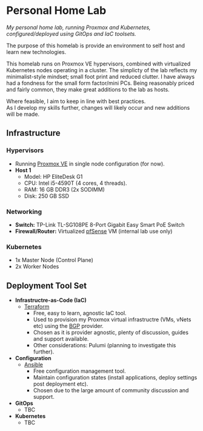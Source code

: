 # Personal Home Lab

_My personal home lab, running Proxmox and Kubernetes, configured/deployed using GitOps and IaC toolsets._

The purpose of this homelab is provide an environment to self host and learn new technologies.

This homelab runs on Proxmox VE hypervisors, combined with virtualized Kubernetes nodes operating in a cluster.
The simplicty of the lab reflects my minimalist-style mindset; small foot print and reduced clutter.
I have always had a fondness for the small form factor/mini PCs.
Being reasonably priced and fairly common, they make great additions to the lab as hosts.

Where feasible, I aim to keep in line with best practices.  
As I develop my skills further, changes will likely occur and new additions will be made.  

## Infrastructure

### Hypervisors

- Running [Proxmox VE](https://www.proxmox.com/en/products/proxmox-virtual-environment/overview) in single node configuration (for now).
- **Host 1**
  - Model: HP EliteDesk G1
  - CPU: Intel i5-4590T (4 cores, 4 threads).
  - RAM: 16 GB DDR3 (2x SODIMM)
  - Disk: 250 GB SSD

### Networking

- **Switch:** TP-Link TL-SG108PE 8-Port Gigabit Easy Smart PoE Switch
- **Firewall/Router:** Virtualized [pfSense](https://www.pfsense.org/download/) VM (internal lab use only)

### Kubernetes

- 1x Master Node (Control Plane)
- 2x Worker Nodes

## Deployment Tool Set

- **Infrastructre-as-Code (IaC)**
  - [Terraform](https://www.terraform.io/)
    - Free, easy to learn, agnostic IaC tool.
    - Used to provision my Proxmox virtual infrastructre (VMs, vNets etc) using the [BGP](https://registry.terraform.io/providers/bpg/proxmox/latest) provider.
    - Chosen as it is provider agnostic, plenty of discussion, guides and support available.
    - Other considerations: Pulumi (planning to investigate this further).
- **Configuration**
  - [Ansible](https://www.redhat.com/en/ansible-collaborative)
    - Free configuration management tool.
    - Maintain configuration states (install applications, deploy settings post deployment etc).
    - Chosen due to the large amount of community discussion and support.
- **GitOps**
  - TBC
- **Kubernetes**
  - TBC
